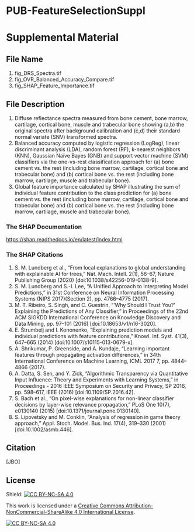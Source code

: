 # PUB-FeatureSelectionSuppl
# Supplemental Material 

## File Name
1. fig_DRS_Spectra.tif
2. fig_OVR_Balanced_Accuracy_Compare.tif
3. fig_SHAP_Feature_Importance.tif

## File Description
1. Diffuse reflectance spectra measured from bone cement, bone marrow, cartilage, cortical bone, muscle and trabecular bone showing (a,b) the original spectra after background calibration and (c,d) their standard normal variate (SNV) transformed spectra.
2. Balanced accuracy computed by logistic regression (LogReg), linear discriminant analysis (LDA), random forest (RF), k-nearest neighbors (KNN), Gaussian Naïve Bayes (GNB) and support vector machine (SVM) classifiers via the one-vs-rest classification approach for (a) bone cement vs. the rest (including bone marrow, cartilage, cortical bone and trabecular bone) and (b) cortical bone vs. the rest (including bone marrow, cartilage, muscle and trabecular bone).
3. Global feature importance calculated by SHAP illustrating the sum of individual feature contribution to the class prediction for (a) bone cement vs. the rest (including bone marrow, cartilage, cortical bone and trabecular bone) and (b) cortical bone vs. the rest (including bone marrow, cartilage, muscle and trabecular bone).

### The SHAP Documentation
https://shap.readthedocs.io/en/latest/index.html
### The SHAP Citations
1. S. M. Lundberg et al., “From local explanations to global understanding with explainable AI for trees,” Nat. Mach. Intell. 2(1), 56–67, Nature Publishing Group (2020) [doi:10.1038/s42256-019-0138-9].
2. S. M. Lundberg and S.-I. Lee, “A Unified Approach to Interpreting Model Predictions,” in 31st Conference on Neural Information Processing Systems (NIPS 2017)(Section 2), pp. 4766–4775 (2017).
3. M. T. Ribeiro, S. Singh, and C. Guestrin, “‘Why Should I Trust You?’ Explaining the Predictions of Any Classifier,” in Proceedings of the 22nd ACM SIGKDD International Conference on Knowledge Discovery and Data Mining, pp. 97–101 (2016) [doi:10.18653/v1/n16-3020].
4. E. Štrumbelj and I. Kononenko, “Explaining prediction models and individual predictions with feature contributions,” Knowl. Inf. Syst. 41(3), 647–665 (2014) [doi:10.1007/s10115-013-0679-x].
5. A. Shrikumar, P. Greenside, and A. Kundaje, “Learning important features through propagating activation differences,” in 34th International Conference on Machine Learning, ICML 2017 7, pp. 4844–4866 (2017).
6. A. Datta, S. Sen, and Y. Zick, “Algorithmic Transparency via Quantitative Input Influence: Theory and Experiments with Learning Systems,” in Proceedings - 2016 IEEE Symposium on Security and Privacy, SP 2016, pp. 598–617, IEEE (2016) [doi:10.1109/SP.2016.42].
7. S. Bach et al., “On pixel-wise explanations for non-linear classifier decisions by layer-wise relevance propagation,” PLoS One 10(7), e0130140 (2015) [doi:10.1371/journal.pone.0130140].
8. S. Lipovetsky and M. Conklin, “Analysis of regression in game theory approach,” Appl. Stoch. Model. Bus. Ind. 17(4), 319–330 (2001) [doi:10.1002/asmb.446].

## Citation
[JBO]

## License
Shield: [![CC BY-NC-SA 4.0][cc-by-nc-sa-shield]][cc-by-nc-sa]

This work is licensed under a
[Creative Commons Attribution-NonCommercial-ShareAlike 4.0 International License][cc-by-nc-sa].

[![CC BY-NC-SA 4.0][cc-by-nc-sa-image]][cc-by-nc-sa]

[cc-by-nc-sa]: http://creativecommons.org/licenses/by-nc-sa/4.0/
[cc-by-nc-sa-image]: https://licensebuttons.net/l/by-nc-sa/4.0/88x31.png
[cc-by-nc-sa-shield]: https://img.shields.io/badge/License-CC%20BY--NC--SA%204.0-lightgrey.svg
